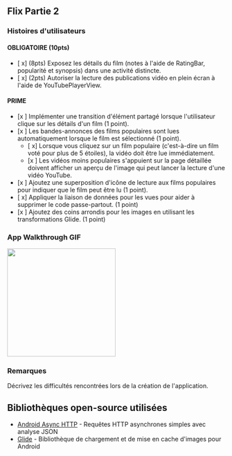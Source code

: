 ## Flix Partie 2

### Histoires d'utilisateurs

#### OBLIGATOIRE (10pts)

- [ x] (8pts) Exposez les détails du film (notes à l'aide de RatingBar, popularité et synopsis) dans une activité distincte.
- [ x] (2pts) Autoriser la lecture des publications vidéo en plein écran à l'aide de YouTubePlayerView.

#### PRIME

- [x ] Implémenter une transition d'élément partagé lorsque l'utilisateur clique sur les détails d'un film (1 point).
- [x ] Les bandes-annonces des films populaires sont lues automatiquement lorsque le film est sélectionné (1 point).
  - [ x] Lorsque vous cliquez sur un film populaire (c'est-à-dire un film voté pour plus de 5 étoiles), la vidéo doit être lue immédiatement.
  - [x ] Les vidéos moins populaires s'appuient sur la page détaillée doivent afficher un aperçu de l'image qui peut lancer la lecture d'une vidéo YouTube.
- [x ] Ajoutez une superposition d'icône de lecture aux films populaires pour indiquer que le film peut être lu (1 point).
- [ x] Appliquer la liaison de données pour les vues pour aider à supprimer le code passe-partout. (1 point)
- [x ] Ajoutez des coins arrondis pour les images en utilisant les transformations Glide. (1 point)

### App Walkthrough GIF

<img src="https://github.com/Desir-Johnny/Flixster2/blob/master/Movie.gif" width=250><br>

### Remarques

Décrivez les difficultés rencontrées lors de la création de l'application.

## Bibliothèques open-source utilisées
- [Android Async HTTP](https://github.com/codepath/CPAsyncHttpClient) - Requêtes HTTP asynchrones simples avec analyse JSON
- [Glide](https://github.com/bumptech/glide) - Bibliothèque de chargement et de mise en cache d'images pour Android
